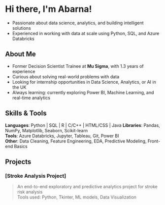 #  Hi there, I'm Abarna!

- Passionate about data science, analytics, and building intelligent solutions  
- Experienced in working with data at scale using Python, SQL, and Azure Databricks  

##  About Me

-  Former Decision Scientist Trainee at **Mu Sigma**, with 1.3 years of experience
-  Curious about solving real-world problems with data
-  Looking for internship opportunities in Data Science, Analytics, or AI in the UK
-  Always learning: currently exploring Power BI, Machine Learning, and real-time analytics

##  Skills & Tools

**Languages**: Python | SQL | R | C/C++ | HTML/CSS | Java 
**Libraries**: Pandas, NumPy, Matplotlib, Seaborn, Scikit-learn  
**Tools**: Azure Databricks, Jupyter, Tableau, Git, Power BI  
**Other**: Data Cleaning, Feature Engineering, EDA, Predictive Modeling, Front-end Basics

##  Projects

###  [Stroke Analysis Project]
> An end-to-end exploratory and predictive analytics project for stroke risk analysis  
> Tools used: Python, Tkinter, ML models, Data Visualization


